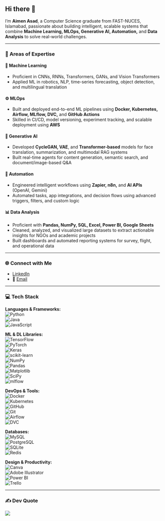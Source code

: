 ## Hi there 👋  
I’m **Aimen Asad**, a Computer Science graduate from FAST-NUCES, Islamabad, passionate about building intelligent, scalable systems that combine **Machine Learning, MLOps, Generative AI, Automation,** and **Data Analysis** to solve real-world challenges.

---

### 🚀 Areas of Expertise

#### 🤖 Machine Learning  
- Proficient in CNNs, RNNs, Transformers, GANs, and Vision Transformers  
- Applied ML in robotics, NLP, time-series forecasting, object detection, and multilingual translation  

#### ⚙️ MLOps  
- Built and deployed end-to-end ML pipelines using **Docker, Kubernetes, Airflow, MLflow, DVC,** and **GitHub Actions**  
- Skilled in CI/CD, model versioning, experiment tracking, and scalable deployment using **AWS**

#### 🧠 Generative AI  
- Developed **CycleGAN, VAE**, and **Transformer-based** models for face translation, summarization, and multimodal RAG systems  
- Built real-time agents for content generation, semantic search, and document/image-based Q&A  

#### 🤖 Automation  
- Engineered intelligent workflows using **Zapier, n8n,** and **AI APIs** (OpenAI, Gemini)  
- Automated tasks, app integrations, and decision flows using advanced triggers, filters, and custom logic  

#### 📊 Data Analysis  
- Proficient with **Pandas, NumPy, SQL, Excel, Power BI, Google Sheets**  
- Cleaned, analyzed, and visualized large datasets to extract actionable insights for NGOs and academic projects  
- Built dashboards and automated reporting systems for survey, flight, and operational data  

---

### 🌐 Connect with Me

- [LinkedIn](https://www.linkedin.com/in/aimen-asad-536496299/)  
- 📧 [Email](mailto:aimenasad42@gmail.com)

---

### 💻 Tech Stack

**Languages & Frameworks:**  
![Python](https://img.shields.io/badge/python-3670A0?style=for-the-badge&logo=python&logoColor=ffdd54)  
![Java](https://img.shields.io/badge/java-%23ED8B00.svg?style=for-the-badge&logo=openjdk&logoColor=white)  
![JavaScript](https://img.shields.io/badge/javascript-%23323330.svg?style=for-the-badge&logo=javascript&logoColor=%23F7DF1E)  

**ML & DL Libraries:**  
![TensorFlow](https://img.shields.io/badge/TensorFlow-%23FF6F00.svg?style=for-the-badge&logo=TensorFlow&logoColor=white)  
![PyTorch](https://img.shields.io/badge/PyTorch-%23EE4C2C.svg?style=for-the-badge&logo=PyTorch&logoColor=white)  
![Keras](https://img.shields.io/badge/Keras-%23D00000.svg?style=for-the-badge&logo=Keras&logoColor=white)  
![scikit-learn](https://img.shields.io/badge/scikit--learn-%23F7931E.svg?style=for-the-badge&logo=scikit-learn&logoColor=white)  
![NumPy](https://img.shields.io/badge/numpy-%23013243.svg?style=for-the-badge&logo=numpy&logoColor=white)  
![Pandas](https://img.shields.io/badge/pandas-%23150458.svg?style=for-the-badge&logo=pandas&logoColor=white)  
![Matplotlib](https://img.shields.io/badge/Matplotlib-%23ffffff.svg?style=for-the-badge&logo=Matplotlib&logoColor=black)  
![SciPy](https://img.shields.io/badge/SciPy-%230C55A5.svg?style=for-the-badge&logo=scipy&logoColor=white)  
![mlflow](https://img.shields.io/badge/mlflow-%23d9ead3.svg?style=for-the-badge&logo=numpy&logoColor=blue)

**DevOps & Tools:**  
![Docker](https://img.shields.io/badge/Docker-%230db7ed.svg?style=for-the-badge&logo=docker&logoColor=white)  
![Kubernetes](https://img.shields.io/badge/Kubernetes-%23326ce5.svg?style=for-the-badge&logo=kubernetes&logoColor=white)  
![GitHub](https://img.shields.io/badge/github-%23121011.svg?style=for-the-badge&logo=github&logoColor=white)  
![Git](https://img.shields.io/badge/git-%23F05033.svg?style=for-the-badge&logo=git&logoColor=white)  
![Airflow](https://img.shields.io/badge/Apache%20Airflow-%23017cee.svg?style=for-the-badge&logo=apache-airflow&logoColor=white)  
![DVC](https://img.shields.io/badge/DVC-%23000.svg?style=for-the-badge&logo=dvc&logoColor=white)

**Databases:**  
![MySQL](https://img.shields.io/badge/mysql-4479A1.svg?style=for-the-badge&logo=mysql&logoColor=white)  
![PostgreSQL](https://img.shields.io/badge/postgres-%23316192.svg?style=for-the-badge&logo=postgresql&logoColor=white)  
![SQLite](https://img.shields.io/badge/sqlite-%2307405e.svg?style=for-the-badge&logo=sqlite&logoColor=white)  
![Redis](https://img.shields.io/badge/redis-%23DD0031.svg?style=for-the-badge&logo=redis&logoColor=white)

**Design & Productivity:**  
![Canva](https://img.shields.io/badge/Canva-%2300C4CC.svg?style=for-the-badge&logo=Canva&logoColor=white)  
![Adobe Illustrator](https://img.shields.io/badge/adobe%20illustrator-%23FF9A00.svg?style=for-the-badge&logo=adobe%20illustrator&logoColor=white)  
![Power BI](https://img.shields.io/badge/power_bi-F2C811?style=for-the-badge&logo=powerbi&logoColor=black)  
![Trello](https://img.shields.io/badge/Trello-%23026AA7.svg?style=for-the-badge&logo=Trello&logoColor=white)

---

### ✍️ Dev Quote  
![](https://quotes-github-readme.vercel.app/api?type=horizontal&theme=radical)
